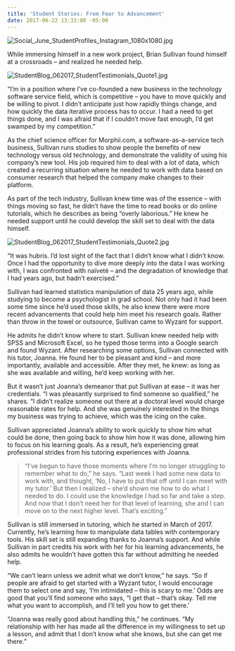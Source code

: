 ```yaml
---
title: 'Student Stories: From Fear to Advancement'
date: 2017-06-22 13:33:00 -05:00
---
```


![Social_June_StudentProfiles_Instagram_1080x1080.jpg](/blog/uploads/Social_June_StudentProfiles_Instagram_1080x1080.jpg)

While immersing himself in a new work project, Brian Sullivan found himself at a crossroads – and realized he needed help.

![StudentBlog_062017_StudentTestimonials_Quote1.jpg](/blog/uploads/StudentBlog_062017_StudentTestimonials_Quote1.jpg)

“I’m in a position where I’ve co-founded a new business in the technology software service field, which is competitive – you have to move quickly and be willing to pivot. I didn’t anticipate just how rapidly things change, and how quickly the data iterative process has to occur. I had a need to get things done, and I was afraid that if I couldn’t move fast enough, I’d get swamped by my competition.”

As the chief science officer for Morphii.com, a software-as-a-service tech business, Sullivan runs studies to show people the benefits of new technology versus old technology, and demonstrate the validity of using his company’s new tool. His job required him to deal with a lot of data, which created a recurring situation where he needed to work with data based on consumer research that helped the company make changes to their platform.

As part of the tech industry, Sullivan knew time was of the essence – with things moving so fast, he didn’t have the time to read books or do online tutorials, which he describes as being “overly laborious.” He knew he needed support until he could develop the skill set to deal with the data himself.

![StudentBlog_062017_StudentTestimonials_Quote2.jpg](/blog/uploads/StudentBlog_062017_StudentTestimonials_Quote2.jpg)

“It was hubris. I’d lost sight of the fact that I didn’t know what I didn’t know. Once I had the opportunity to dive more deeply into the data I was working with, I was confronted with naïveté – and the degradation of knowledge that I had years ago, but hadn’t exercised.”

Sullivan had learned statistics manipulation of data 25 years ago, while studying to become a psychologist in grad school. Not only had it had been some time since he’d used those skills, he also knew there were more recent advancements that could help him meet his research goals. Rather than throw in the towel or outsource, Sullivan came to Wyzant for support.

He admits he didn’t know where to start. Sullivan knew needed help with SPSS and Microsoft Excel, so he typed those terms into a Google search and found Wyzant. After researching some options, Sullivan connected with his tutor, Joanna. He found her to be pleasant and kind – and more importantly, available and accessible. After they met, he knew: as long as she was available and willing, he’d keep working with her.

But it wasn’t just Joanna’s demeanor that put Sullivan at ease – it was her credentials. “I was pleasantly surprised to find someone so qualified,” he shares. “I didn’t realize someone out there at a doctoral level would charge reasonable rates for help. And she was genuinely interested in the things my business was trying to achieve, which was the icing on the cake.

Sullivan appreciated Joanna’s ability to work quickly to show him what could be done, then going back to show him how it was done, allowing him to focus on his learning goals. As a result, he’s experiencing great professional strides from his tutoring experiences with Joanna.

> “I’ve begun to have those moments where I’m no longer struggling to remember what to do,” he says. “Last week I had some new data to work with, and thought, ‘No, I have to put that off until I can meet with my tutor.’ But then I realized – she’d shown me how to do what I needed to do. I could use the knowledge I had so far and take a step. And now that I don’t need her for that level of learning, she and I can move on to the next higher level. That’s exciting.”

Sullivan is still immersed in tutoring, which he started in March of 2017. Currently, he’s learning how to manipulate data tables with contemporary tools. His skill set is still expanding thanks to Joanna’s support. And while Sullivan in part credits his work with her for his learning advancements, he also admits he wouldn’t have gotten this far without admitting he needed help.

“We can’t learn unless we admit what we don’t know,” he says. “So if people are afraid to get started with a Wyzant tutor, I would encourage them to select one and say, ‘I’m intimidated – this is scary to me.’ Odds are good that you’ll find someone who says, “I get that – that’s okay. Tell me what you want to accomplish, and I’ll tell you how to get there.’

“Joanna was really good about handling this,” he continues. “My relationship with her has made all the difference in my willingness to set up a lesson, and admit that I don’t know what she knows, but she can get me there.”